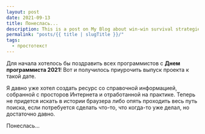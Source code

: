 ```yaml
---
layout: post
date: 2021-09-13
title: Понеслась...
description: This is a post on My Blog about win-win survival strategies.
permalink: "posts/{{ title | slugTitle }}/"
tags:
  - простотекст
---
```

Для начала хотелось бы поздравить всех программистов с **Днем программиста 2021**! Вот и получилось приурочить выпуск проекта к такой дате.

Я давно уже хотел создать ресурс со справочной информацией, собранной с просторов Интернета и отработанной на практике. Теперь не придется искать в истории браузера либо опять проходить весь путь поиска, если потребуется сделать что-то, что когда-то уже делал, но достаточно давно.

Понеслась...
